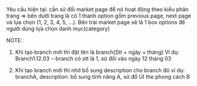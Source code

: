 Yêu cầu hiện tại: cần sử đổi market page để nó hoạt động theo kiểu phân trang => bên dưới trang là có 1 thanh option gồm
previous page, next page và lựa chọn (1, 2, 3, 4, 5, ...).  Bên trái market page sẽ là 1 box options để người dùng lựa chọn danh mục(category)

NOTE: 
1. Khi tạo branch mới thì đặt tên là branch(Stt + ngày + tháng)
Ví dụ: Branch1.12.03 --branch có stt là 1, sử đổi vào ngày 12 tháng 03

2. Khi tạo branch mới thì nhớ bổ sung description cho branch đó
ví dụ: branchA, description: bổ sung tính năng A, sử đổ UI the phong cách B
